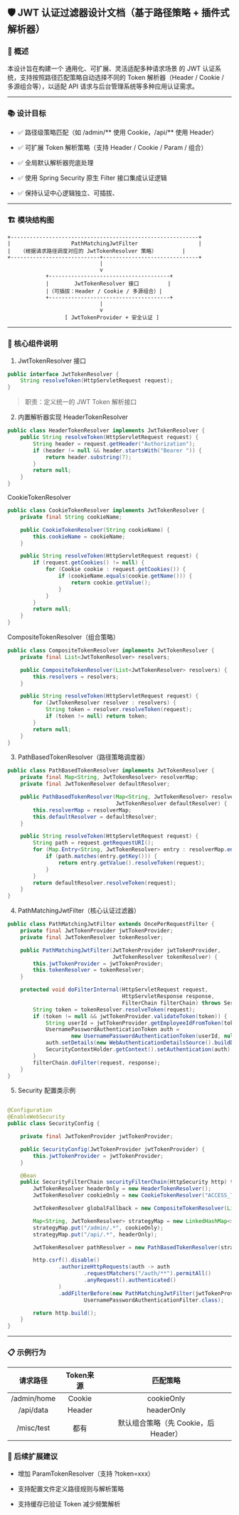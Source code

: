 ## 🛡️ JWT 认证过滤器设计文档（基于路径策略 + 插件式解析器）

### 📌 概述

本设计旨在构建一个 通用化、可扩展、灵活适配多种请求场景 的 JWT 认证系统，支持按照路径匹配策略自动选择不同的 Token 解析器（Header / Cookie / 多源组合等），以适配 API 请求与后台管理系统等多种应用认证需求。

---

### 📚 设计目标

* ✅ 路径级策略匹配（如 /admin/** 使用 Cookie，/api/** 使用 Header）

* ✅ 可扩展 Token 解析策略（支持 Header / Cookie / Param / 组合）

* ✅ 全局默认解析器兜底处理

* ✅ 使用 Spring Security 原生 Filter 接口集成认证逻辑

* ✅ 保持认证中心逻辑独立、可插拔、

---

### 🏗️ 模块结构图

```mermaid
+-----------------------------------------------------------+
|                   PathMatchingJwtFilter                   |
|   （根据请求路径调度对应的 JwtTokenResolver 策略）        |
+----------------------------+------------------------------+
                             |
                             v
            +--------------------------------------+
            |        JwtTokenResolver 接口         |
            |（可插拔：Header / Cookie / 多源组合）|
            +--------------------------------------+
                             |
                             v
                  [ JwtTokenProvider + 安全认证 ]
```

---

### 🧱 核心组件说明

1. JwtTokenResolver 接口

```java
public interface JwtTokenResolver {
    String resolveToken(HttpServletRequest request);
}
```

> 职责：定义统一的 JWT Token 解析接口

2. 内置解析器实现
   HeaderTokenResolver

```java
public class HeaderTokenResolver implements JwtTokenResolver {
    public String resolveToken(HttpServletRequest request) {
        String header = request.getHeader("Authorization");
        if (header != null && header.startsWith("Bearer ")) {
            return header.substring(7);
        }
        return null;
    }
}
```

CookieTokenResolver

```java
public class CookieTokenResolver implements JwtTokenResolver {
    private final String cookieName;

    public CookieTokenResolver(String cookieName) {
        this.cookieName = cookieName;
    }

    public String resolveToken(HttpServletRequest request) {
        if (request.getCookies() != null) {
            for (Cookie cookie : request.getCookies()) {
                if (cookieName.equals(cookie.getName())) {
                    return cookie.getValue();
                }
            }
        }
        return null;
    }
}
```

CompositeTokenResolver（组合策略）

```java
public class CompositeTokenResolver implements JwtTokenResolver {
    private final List<JwtTokenResolver> resolvers;

    public CompositeTokenResolver(List<JwtTokenResolver> resolvers) {
        this.resolvers = resolvers;
    }

    public String resolveToken(HttpServletRequest request) {
        for (JwtTokenResolver resolver : resolvers) {
            String token = resolver.resolveToken(request);
            if (token != null) return token;
        }
        return null;
    }
}
```

3. PathBasedTokenResolver（路径策略调度器）

```java
public class PathBasedTokenResolver implements JwtTokenResolver {
    private final Map<String, JwtTokenResolver> resolverMap;
    private final JwtTokenResolver defaultResolver;

    public PathBasedTokenResolver(Map<String, JwtTokenResolver> resolverMap,
                                  JwtTokenResolver defaultResolver) {
        this.resolverMap = resolverMap;
        this.defaultResolver = defaultResolver;
    }

    public String resolveToken(HttpServletRequest request) {
        String path = request.getRequestURI();
        for (Map.Entry<String, JwtTokenResolver> entry : resolverMap.entrySet()) {
            if (path.matches(entry.getKey())) {
                return entry.getValue().resolveToken(request);
            }
        }
        return defaultResolver.resolveToken(request);
    }
}
```

4. PathMatchingJwtFilter（核心认证过滤器）

```java
public class PathMatchingJwtFilter extends OncePerRequestFilter {
    private final JwtTokenProvider jwtTokenProvider;
    private final JwtTokenResolver tokenResolver;

    public PathMatchingJwtFilter(JwtTokenProvider jwtTokenProvider,
                                 JwtTokenResolver tokenResolver) {
        this.jwtTokenProvider = jwtTokenProvider;
        this.tokenResolver = tokenResolver;
    }

    protected void doFilterInternal(HttpServletRequest request,
                                    HttpServletResponse response,
                                    FilterChain filterChain) throws ServletException, IOException {
        String token = tokenResolver.resolveToken(request);
        if (token != null && jwtTokenProvider.validateToken(token)) {
            String userId = jwtTokenProvider.getEmployeeIdFromToken(token);
            UsernamePasswordAuthenticationToken auth =
                    new UsernamePasswordAuthenticationToken(userId, null, null);
            auth.setDetails(new WebAuthenticationDetailsSource().buildDetails(request));
            SecurityContextHolder.getContext().setAuthentication(auth);
        }
        filterChain.doFilter(request, response);
    }
}
```

5. Security 配置类示例

```java

@Configuration
@EnableWebSecurity
public class SecurityConfig {

    private final JwtTokenProvider jwtTokenProvider;

    public SecurityConfig(JwtTokenProvider jwtTokenProvider) {
        this.jwtTokenProvider = jwtTokenProvider;
    }

    @Bean
    public SecurityFilterChain securityFilterChain(HttpSecurity http) throws Exception {
        JwtTokenResolver headerOnly = new HeaderTokenResolver();
        JwtTokenResolver cookieOnly = new CookieTokenResolver("ACCESS_TOKEN");

        JwtTokenResolver globalFallback = new CompositeTokenResolver(List.of(cookieOnly, headerOnly));

        Map<String, JwtTokenResolver> strategyMap = new LinkedHashMap<>();
        strategyMap.put("/admin/.*", cookieOnly);
        strategyMap.put("/api/.*", headerOnly);

        JwtTokenResolver pathResolver = new PathBasedTokenResolver(strategyMap, globalFallback);

        http.csrf().disable()
                .authorizeHttpRequests(auth -> auth
                        .requestMatchers("/auth/**").permitAll()
                        .anyRequest().authenticated()
                )
                .addFilterBefore(new PathMatchingJwtFilter(jwtTokenProvider, pathResolver),
                        UsernamePasswordAuthenticationFilter.class);

        return http.build();
    }
}
```

---

### 📋 示例行为

|    请求路径     | Token来源 |           匹配策略            |
|:-----------:|:-------:|:-------------------------:|
| /admin/home | Cookie  |        cookieOnly         |
|  /api/data  | Header  |        headerOnly         |
| /misc/test  |   都有    | 默认组合策略（先 Cookie，后 Header） |

### 🔧 后续扩展建议

* 增加 ParamTokenResolver（支持 ?token=xxx）

* 支持配置文件定义路径规则与解析策略

* 支持缓存已验证 Token 减少频繁解析